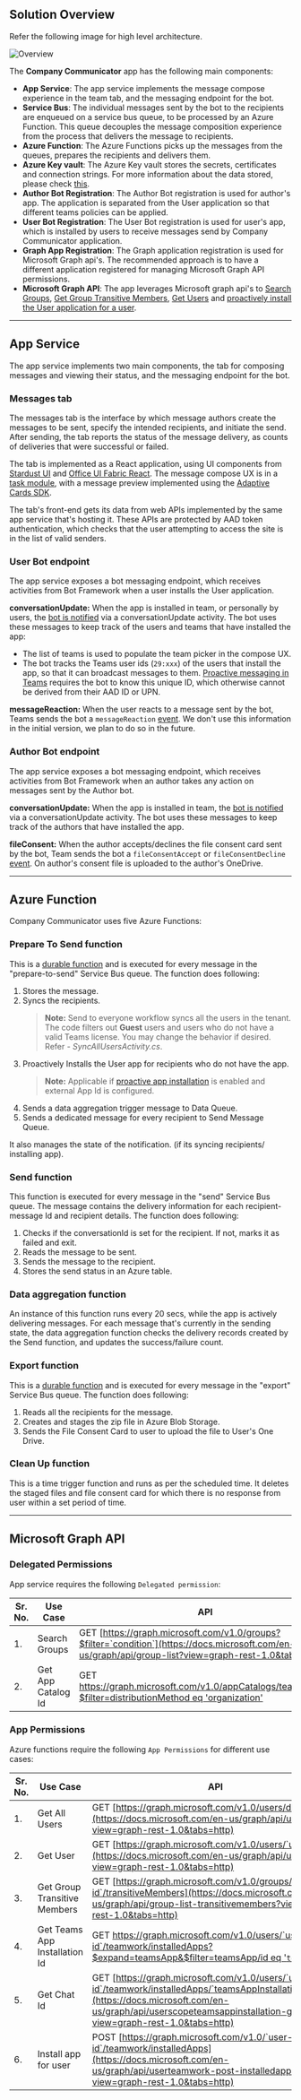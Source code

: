 ## Solution Overview

Refer the following image for high level architecture.

![Overview](images/architecture_overview_v4.png)

The **Company Communicator** app has the following main components:
* **App Service**: The app service implements the message compose experience in the team tab, and the messaging endpoint for the bot.
* **Service Bus**: The individual messages sent by the bot to the recipients are enqueued on a service bus queue, to be processed by an Azure Function. This queue decouples the message composition experience from the process that delivers the message to recipients.
* **Azure Function**: The Azure Functions picks up the messages from the queues, prepares the recipients and delivers them.
* **Azure Key vault**: The Azure Key vault stores the secrets, certificates and connection strings. For more information about the data stored, please check [this](https://github.com/OfficeDev/microsoft-teams-apps-company-communicator/wiki/Data-stores#azure-key-vault).
* **Author Bot Registration**: The Author Bot registration is used for author's app. The application is separated from the User application so that different teams policies can be applied.
* **User Bot Registration**: The User Bot registration is used for user's app, which is installed by users to receive messages send by Company Communicator application.
* **Graph App Registration**: The Graph application registration is used for Microsoft Graph api's. The recommended approach is to have a different application registered for managing Microsoft Graph API permissions.
* **Microsoft Graph API**: The app leverages Microsoft graph api's to [Search Groups](https://docs.microsoft.com/en-us/graph/api/group-list?view=graph-rest-1.0&tabs=http), [Get Group Transitive Members](https://docs.microsoft.com/en-us/graph/api/group-list-transitivemembers?view=graph-rest-1.0&tabs=http), [Get Users](https://docs.microsoft.com/en-us/graph/api/user-list?view=graph-rest-1.0&tabs=http) and [proactively install the User application for a user](https://docs.microsoft.com/en-us/graph/api/user-add-teamsappinstallation?view=graph-rest-beta&tabs=http).

---

## App Service

The app service implements two main components, the tab for composing messages and viewing their status, and the messaging endpoint for the bot.

### Messages tab

The messages tab is the interface by which message authors create the messages to be sent, specify the intended recipients, and initiate the send. After sending, the tab reports the status of the message delivery, as counts of deliveries that were successful or failed.

The tab is implemented as a React application, using UI components from [Stardust UI](https://github.com/stardust-ui/react) and [Office UI Fabric React](https://github.com/OfficeDev/office-ui-fabric-react). The message compose UX is in a [task module](https://docs.microsoft.com/en-us/microsoftteams/platform/concepts/task-modules/task-modules-overview), with a message preview implemented using the [Adaptive Cards SDK](https://docs.microsoft.com/en-us/adaptive-cards/sdk/rendering-cards/javascript/getting-started).

The tab's front-end gets its data from web APIs implemented by the same app service that's hosting it. These APIs are protected by AAD token authentication, which checks that the user attempting to access the site is in the list of valid senders.

### User Bot endpoint

The app service exposes a bot messaging endpoint, which receives activities from Bot Framework when a user installs the User application.

**conversationUpdate:** When the app is installed in team, or personally by users, the [bot is notified](https://docs.microsoft.com/en-us/microsoftteams/platform/concepts/bots/bots-notifications) via a conversationUpdate activity. The bot uses these messages to keep track of the users and teams that have installed the app:
* The list of teams is used to populate the team picker in the compose UX.
* The bot tracks the Teams user ids (`29:xxx`) of the users that install the app, so that it can broadcast messages to them. [Proactive messaging in Teams](https://docs.microsoft.com/en-us/microsoftteams/platform/concepts/bots/bot-conversations/bots-conv-proactive) requires the bot to know this unique ID, which otherwise cannot be derived from their AAD ID or UPN.

**messageReaction:** When the user reacts to a message sent by the bot, Teams sends the bot a `messageReaction` [event](https://docs.microsoft.com/en-us/microsoftteams/platform/concepts/bots/bots-notifications#reactions). We don't use this information in the initial version, we plan to do so in the future.

### Author Bot endpoint 

The app service exposes a bot messaging endpoint, which receives activities from Bot Framework when an author takes any action on messages sent by the Author bot.

**conversationUpdate:** When the app is installed in team, the [bot is notified](https://docs.microsoft.com/en-us/microsoftteams/platform/concepts/bots/bots-notifications) via a conversationUpdate activity. The bot uses these messages to keep track of the authors that have installed the app.

**fileConsent:** When the author accepts/declines the file consent card sent by the bot, Team sends the bot a `fileConsentAccept` or `fileConsentDecline` [event](https://docs.microsoft.com/en-us/microsoftteams/platform/bots/how-to/conversations/send-and-receive-files?tabs=dotnet). On author's consent file is uploaded to the author's OneDrive.

---

## Azure Function

Company Communicator uses five Azure Functions:

### Prepare To Send function

This is a [durable function](https://docs.microsoft.com/en-us/azure/azure-functions/durable/durable-functions-overview?tabs=csharp) and is executed for every message in the "prepare-to-send" Service Bus queue. The function does following:
1. Stores the message.
2. Syncs the recipients. 
   > **Note:** Send to everyone workflow syncs all the users in the tenant. The code filters out **Guest** users and users who do not have a valid Teams license. You may change the behavior if desired. Refer - *SyncAllUsersActivity.cs*.
3. Proactively Installs the User app for recipients who do not have the app.
   >**Note:** Applicable if [proactive app installation](https://github.com/OfficeDev/microsoft-teams-company-communicator-app/wiki/Deployment-guide#2.-deploy-to-your-azure-subscription) is enabled and external App Id is configured.
4. Sends a data aggregation trigger message to Data Queue.
5. Sends a dedicated message for every recipient to Send Message Queue.

It also manages the state of the notification. (if its syncing recipients/ installing app).

### Send function

This function is executed for every message in the "send" Service Bus queue. The message contains the delivery information for each recipient- message Id and recipient details. The function does following:
1. Checks if the conversationId is set for the recipient. If not, marks it as failed and exit.
2. Reads the message to be sent.
3. Sends the message to the recipient.
4. Stores the send status in an Azure table.

### Data aggregation function

An instance of this function runs every 20 secs, while the app is actively delivering messages. For each message that's currently in the sending state, the data aggregation function checks the delivery records created by the Send function, and updates the success/failure count.

### Export function

This is a [durable function](https://docs.microsoft.com/en-us/azure/azure-functions/durable/durable-functions-overview?tabs=csharp) and is executed for every message in the "export" Service Bus queue. The function does following:
1. Reads all the recipients for the message.
2. Creates and stages the zip file in Azure Blob Storage.
3. Sends the File Consent Card to user to upload the file to User's One Drive.

### Clean Up function

This is a time trigger function and runs as per the scheduled time. It deletes the staged files and file consent card for which there is no response from user within a set period of time.

---

## Microsoft Graph API

### Delegated Permissions
App service requires the following `Delegated permission`:

|Sr. No.| Use Case | API|  Delegated permissions| API version
|--|--|--|--|--|
| 1. | Search Groups | GET [https://graph.microsoft.com/v1.0/groups?$filter=`condition`](https://docs.microsoft.com/en-us/graph/api/group-list?view=graph-rest-1.0&tabs=http) | GroupMember.Read.All| v1.0
| 2. | Get App Catalog Id | GET [https://graph.microsoft.com/v1.0/appCatalogs/teamsApps?$filter=distributionMethod eq 'organization'](https://docs.microsoft.com/en-us/graph/api/appcatalogs-list-teamsapps?view=graph-rest-1.0&tabs=http) | AppCatalog.Read.All | v1.0

### App Permissions
Azure functions require the following `App Permissions` for different use cases:

|Sr. No.| Use Case | API|  Application permissions| API version
|--|--|--|--|--|
| 1. | Get All Users | GET [https://graph.microsoft.com/v1.0/users/delta](https://docs.microsoft.com/en-us/graph/api/user-delta?view=graph-rest-1.0&tabs=http) | User.Read.All | v1.0
| 2. | Get User | GET [https://graph.microsoft.com/v1.0/users/`user-id`](https://docs.microsoft.com/en-us/graph/api/user-get?view=graph-rest-1.0&tabs=http) | User.Read.All| v1.0
| 3. | Get Group Transitive Members | GET [https://graph.microsoft.com/v1.0/groups/`group-id`/transitiveMembers](https://docs.microsoft.com/en-us/graph/api/group-list-transitivemembers?view=graph-rest-1.0&tabs=http) | GroupMember.Read.All| v1.0
| 4. | Get Teams App Installation Id | GET [https://graph.microsoft.com/v1.0/users/`user-id`/teamwork/installedApps?$expand=teamsApp&$filter=teamsApp/id eq '`teamsAppId`'](https://docs.microsoft.com/en-us/graph/api/userteamwork-list-installedapps?view=graph-rest-1.0&tabs=http) | TeamsAppInstallation.ReadWriteForUser.All | v1.0
| 5. | Get Chat Id | GET [https://graph.microsoft.com/v1.0/users/`user-id`/teamwork/installedApps/`teamsAppInstallationId`/chat](https://docs.microsoft.com/en-us/graph/api/userscopeteamsappinstallation-get-chat?view=graph-rest-1.0&tabs=http) | TeamsAppInstallation.ReadWriteForUser.All | v1.0
| 6. | Install app for user | POST [https://graph.microsoft.com/v1.0/`user-id`/teamwork/installedApps](https://docs.microsoft.com/en-us/graph/api/userteamwork-post-installedapps?view=graph-rest-1.0&tabs=http) | TeamsAppInstallation.ReadWriteForUser.All | v1.0